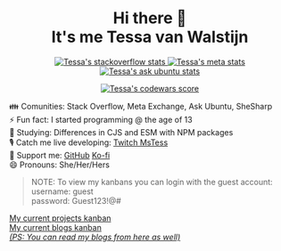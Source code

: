 <h1 align="center">Hi there 👋<br>It's me Tessa van Walstijn</h1>

<p align="center">
  <a href="https://stackoverflow.com/users/7185314/tessavwalstijn">
    <img alt="Tessa's stackoverflow stats" src="http://api.sqbl.me/se/?userId=7185314&seSite=stackoverflow">
  </a>
  <a href="https://meta.stackexchange.com/users/388239/tessavwalstijn">
    <img alt="Tessa's meta stats" src="http://api.sqbl.me/se/?userId=388239&seSite=meta">
  </a>
  <a href="https://askubuntu.com/users/796646/tessavwalstijn">
    <img alt="Tessa's ask ubuntu stats" src="http://api.sqbl.me/se/?userId=796646&seSite=askubuntu">
  </a>
</p>

<p align="center">
  <a href="https://www.codewars.com/users/TessavWalstijn">
    <img alt="Tessa's codewars score" src="https://www.codewars.com/users/TessavWalstijn/badges/large">
  </a>
</p>

👪 Comunities: Stack Overflow, Meta Exchange, Ask Ubuntu, SheSharp  
⚡ Fun fact: I started programming @ the age of 13  
🌱 Studying: Differences in CJS and ESM with NPM packages  
🎙️ Catch me live developing: [Twitch MsTess](https://www.twitch.tv/mstess)  
💝 Support me: [GitHub](https://github.com/sponsors/TessavWalstijn) [Ko-fi](https://ko-fi.com/tess)  
😄 Pronouns: She/Her/Hers

> NOTE: To view my kanbans you can login with the guest account:  
> username: guest  
> password: Guest123!@#  

[My current projects kanban](https://planka.tessavwalstijn.com/boards/1294322716798616583)  
[My current blogs kanban  
*(PS: You can read my blogs from here as well)*](https://planka.tessavwalstijn.com/boards/1294322750915085321)

[//]: <> (
  <img alt="Tessa's github text" src="https://i.ibb.co/zXszQ4H/github-readme-v2.png" width="500px">
  <img alt="Tessa's github stats" src="https://github-readme-stats.vercel.app/api?username=tessavwalstijn&show_icons=true&count_private=true&hide=stars&title_color=f2f2f3&text_color=b4b8bc&icon_color=f2f2f3&bg_color=2d2d2d&hide_border=true"><br> 
)

